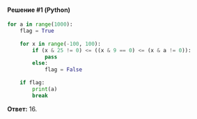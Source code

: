 #### Решение #1 (Python)
```python
for a in range(1000):
	flag = True
	
	for x in range(-100, 100):
		if (x & 25 != 0) <= ((x & 9 == 0) <= (x & a != 0)):
			pass
		else:
			flag = False
	
	if flag:
		print(a)
		break
```
**Ответ:** 16.

